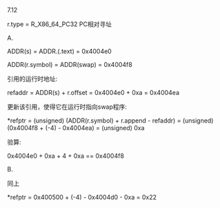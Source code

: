 7.12

r.type = R\_X86_64\_PC32  PC相对寻址

A.

ADDR(s) = ADDR.(.text) = 0x4004e0

ADDR(r.symbol) = ADDR(swap) = 0x4004f8

引用的运行时地址:

refaddr = ADDR(s) + r.offset
        = 0x4004e0 + 0xa
        = 0x4004ea

更新该引用，使得它在运行时指向swap程序:

\*refptr = (unsigned) (ADDR(r.symbol) + r.append - refaddr)
         = (unsigned) (0x4004f8       + (-4)     - 0x4004ea)
         = (unsigned) 0xa

验算:

0x4004e0 + 0xa + 4 + 0xa == 0x4004f8

B.

同上

\*refptr = 0x400500 + (-4) - 0x4004d0 - 0xa
         = 0x22

